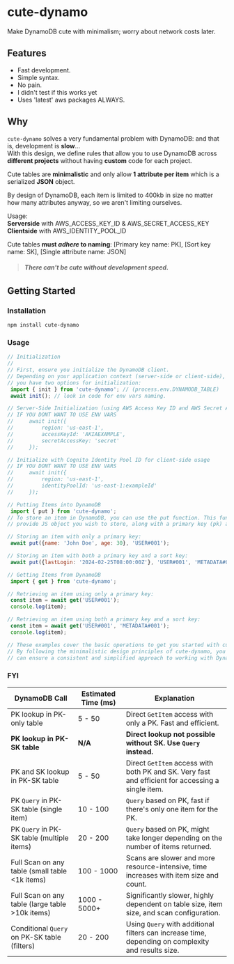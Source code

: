 # cute-dynamo

Make DynamoDB cute with minimalism; worry about network costs later.

## Features

- Fast development.
- Simple syntax.
- No pain.
- I didn't test if this works yet
- Uses 'latest' aws packages ALWAYS.

## Why

`cute-dynamo` solves a very fundamental problem with DynamoDB: and that is, development is **slow**...   
With this design, we define rules that allow you to use DynamoDB across **different projects** without having **custom** code for each project.

Cute tables are **minimalistic** and only allow **1 attribute per item** which is a serialized **JSON** object.

By design of DynamoDB, each item is limited to 400kb in size no matter how many attributes anyway, so we aren't limiting ourselves.

Usage:   
**Serverside** with AWS_ACCESS_KEY_ID & AWS_SECRET_ACCESS_KEY   
**Clientside** with AWS_IDENTITY_POOL_ID

Cute tables **must _adhere_ to naming**: [Primary key name: PK], [Sort key name: SK], [Single attribute name: JSON]

> ###### **There can't be cute without development speed.**

## Getting Started

### Installation

   ```
   npm install cute-dynamo
   ```

### Usage

   ```javascript
// Initialization
//
// First, ensure you initialize the DynamoDB client. 
// Depending on your application context (server-side or client-side),
// you have two options for initialization:
    import { init } from 'cute-dynamo'; // (process.env.DYNAMODB_TABLE)
    await init(); // look in code for env vars naming. 

// Server-Side Initialization (using AWS Access Key ID and AWS Secret Access Key):
// IF YOU DONT WANT TO USE ENV VARS
//     await init({
//         region: 'us-east-1',
//         accessKeyId: 'AKIAEXAMPLE',
//         secretAccessKey: 'secret'
//     });

// Initialize with Cognito Identity Pool ID for client-side usage
// IF YOU DONT WANT TO USE ENV VARS
//     await init({
//         region: 'us-east-1',
//         identityPoolId: 'us-east-1:exampleId'
//     });

// Putting Items into DynamoDB
    import { put } from 'cute-dynamo';
// To store an item in DynamoDB, you can use the put function. This function requires you to 
// provide JS object you wish to store, along with a primary key (pk) and an optional sort key (sk).

// Storing an item with only a primary key:
    await put({name: 'John Doe', age: 30}, 'USER#001');

// Storing an item with both a primary key and a sort key:
    await put({lastLogin: '2024-02-25T08:00:00Z'}, 'USER#001', 'METADATA#001');

// Getting Items from DynamoDB
    import { get } from 'cute-dynamo';

// Retrieving an item using only a primary key:
    const item = await get('USER#001');
    console.log(item);

// Retrieving an item using both a primary key and a sort key:
    const item = await get('USER#001', 'METADATA#001');
    console.log(item);

// These examples cover the basic operations to get you started with cute-dynamo. 
// By following the minimalistic design principles of cute-dynamo, you 
// can ensure a consistent and simplified approach to working with DynamoDB across your projects.
   ```

### FYI

| DynamoDB Call                                   | Estimated Time (ms) | Explanation                                                                                        |
|-------------------------------------------------|---------------------|----------------------------------------------------------------------------------------------------|
| PK lookup in PK-only table                      | 5 - 50              | Direct `GetItem` access with only a PK. Fast and efficient.                                        |
| **PK lookup in PK-SK table**                    | **N/A**             | **Direct lookup not possible without SK. Use `Query` instead.**                                    |
| PK and SK lookup in PK-SK table               | 5 - 50               | Direct `GetItem` access with both PK and SK. Very fast and efficient for accessing a single item.    |
| PK `Query` in PK-SK table (single item)         | 10 - 100            | `Query` based on PK, fast if there's only one item for the PK.                                     |
| PK `Query` in PK-SK table (multiple items)      | 20 - 200            | `Query` based on PK, might take longer depending on the number of items returned.                  |
| Full Scan on any table (small table <1k items)  | 100 - 1000          | Scans are slower and more resource-intensive, time increases with item size and count.             |
| Full Scan on any table (large table >10k items) | 1000 - 5000+        | Significantly slower, highly dependent on table size, item size, and scan configuration.           |
| Conditional `Query` on PK-SK table (filters)    | 20 - 200            | Using `Query` with additional filters can increase time, depending on complexity and results size. |

